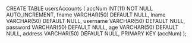 CREATE TABLE usersAccounts (
    accNum INT(11) NOT NULL AUTO_INCREMENT,
    fname VARCHAR(50) DEFAULT NULL,
    lname VARCHAR(50) DEFAULT NULL,
    username VARCHAR(50) DEFAULT NULL,
    password VARCHAR(50) DEFAULT NULL,
    age VARCHAR(50) DEFAULT NULL,
    address VARCHAR(50) DEFAULT NULL,
    PRIMARY KEY (accNum)
);
